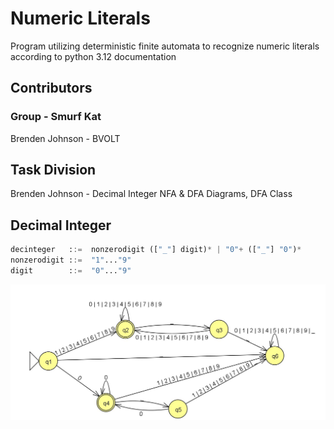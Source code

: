 # Numeric Literals
Program utilizing deterministic finite automata to recognize numeric literals according to python 3.12 documentation

## Contributors 
### Group - Smurf Kat
Brenden Johnson - BVOLT

## Task Division
Brenden Johnson - Decimal Integer NFA & DFA Diagrams, DFA Class

## Decimal Integer

```python
decinteger   ::=  nonzerodigit (["_"] digit)* | "0"+ (["_"] "0")*
nonzerodigit ::=  "1"..."9"
digit        ::=  "0"..."9"
```

![alt text](DecIntDFA.jpg?raw=true)